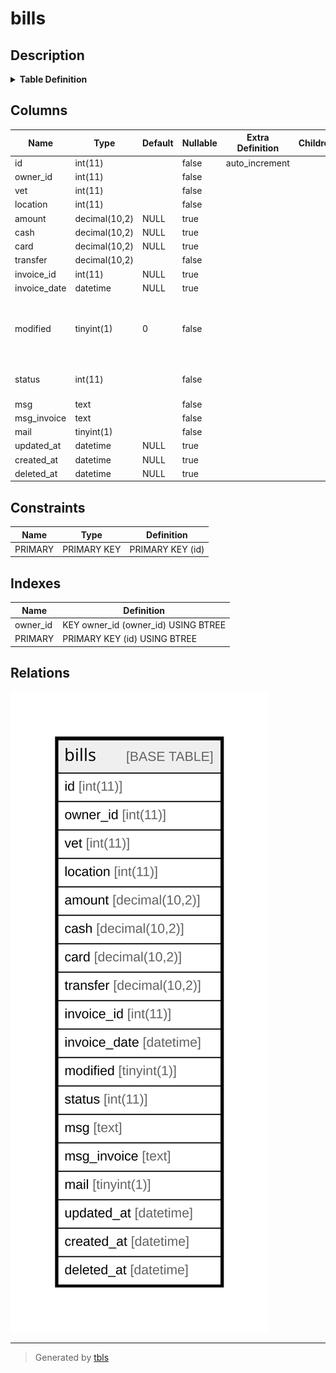 # bills

## Description

<details>
<summary><strong>Table Definition</strong></summary>

```sql
CREATE TABLE `bills` (
  `id` int(11) NOT NULL AUTO_INCREMENT,
  `owner_id` int(11) NOT NULL,
  `vet` int(11) NOT NULL,
  `location` int(11) NOT NULL,
  `amount` decimal(10,2) DEFAULT NULL,
  `cash` decimal(10,2) DEFAULT NULL,
  `card` decimal(10,2) DEFAULT NULL,
  `transfer` decimal(10,2) NOT NULL,
  `invoice_id` int(11) DEFAULT NULL,
  `invoice_date` datetime DEFAULT NULL,
  `modified` tinyint(1) NOT NULL DEFAULT 0 COMMENT 'yes/no value indication if price was manually modified',
  `status` int(11) NOT NULL COMMENT 'PAYMENT_* constant values',
  `msg` text NOT NULL,
  `msg_invoice` text NOT NULL,
  `mail` tinyint(1) NOT NULL,
  `updated_at` datetime DEFAULT NULL,
  `created_at` datetime DEFAULT NULL,
  `deleted_at` datetime DEFAULT NULL,
  PRIMARY KEY (`id`),
  KEY `owner_id` (`owner_id`)
) ENGINE=InnoDB AUTO_INCREMENT=[Redacted by tbls] DEFAULT CHARSET=latin1 COLLATE=latin1_swedish_ci
```

</details>

## Columns

| Name | Type | Default | Nullable | Extra Definition | Children | Parents | Comment |
| ---- | ---- | ------- | -------- | ---------------- | -------- | ------- | ------- |
| id | int(11) |  | false | auto_increment |  |  |  |
| owner_id | int(11) |  | false |  |  |  |  |
| vet | int(11) |  | false |  |  |  |  |
| location | int(11) |  | false |  |  |  |  |
| amount | decimal(10,2) | NULL | true |  |  |  |  |
| cash | decimal(10,2) | NULL | true |  |  |  |  |
| card | decimal(10,2) | NULL | true |  |  |  |  |
| transfer | decimal(10,2) |  | false |  |  |  |  |
| invoice_id | int(11) | NULL | true |  |  |  |  |
| invoice_date | datetime | NULL | true |  |  |  |  |
| modified | tinyint(1) | 0 | false |  |  |  | yes/no value indication if price was manually modified |
| status | int(11) |  | false |  |  |  | PAYMENT_* constant values |
| msg | text |  | false |  |  |  |  |
| msg_invoice | text |  | false |  |  |  |  |
| mail | tinyint(1) |  | false |  |  |  |  |
| updated_at | datetime | NULL | true |  |  |  |  |
| created_at | datetime | NULL | true |  |  |  |  |
| deleted_at | datetime | NULL | true |  |  |  |  |

## Constraints

| Name | Type | Definition |
| ---- | ---- | ---------- |
| PRIMARY | PRIMARY KEY | PRIMARY KEY (id) |

## Indexes

| Name | Definition |
| ---- | ---------- |
| owner_id | KEY owner_id (owner_id) USING BTREE |
| PRIMARY | PRIMARY KEY (id) USING BTREE |

## Relations

![er](bills.svg)

---

> Generated by [tbls](https://github.com/k1LoW/tbls)
